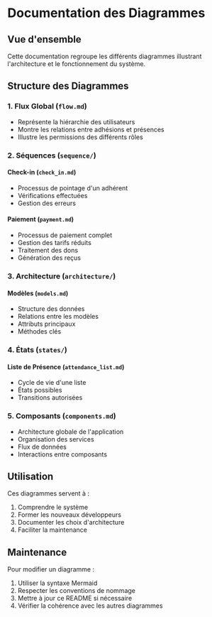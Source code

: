 # Documentation des Diagrammes

## Vue d'ensemble
Cette documentation regroupe les différents diagrammes illustrant l'architecture et le fonctionnement du système.

## Structure des Diagrammes

### 1. Flux Global (`flow.md`)
- Représente la hiérarchie des utilisateurs
- Montre les relations entre adhésions et présences
- Illustre les permissions des différents rôles

### 2. Séquences (`sequence/`)
#### Check-in (`check_in.md`)
- Processus de pointage d'un adhérent
- Vérifications effectuées
- Gestion des erreurs

#### Paiement (`payment.md`)
- Processus de paiement complet
- Gestion des tarifs réduits
- Traitement des dons
- Génération des reçus

### 3. Architecture (`architecture/`)
#### Modèles (`models.md`)
- Structure des données
- Relations entre les modèles
- Attributs principaux
- Méthodes clés

### 4. États (`states/`)
#### Liste de Présence (`attendance_list.md`)
- Cycle de vie d'une liste
- États possibles
- Transitions autorisées

### 5. Composants (`components.md`)
- Architecture globale de l'application
- Organisation des services
- Flux de données
- Interactions entre composants

## Utilisation

Ces diagrammes servent à :
1. Comprendre le système
2. Former les nouveaux développeurs
3. Documenter les choix d'architecture
4. Faciliter la maintenance

## Maintenance

Pour modifier un diagramme :
1. Utiliser la syntaxe Mermaid
2. Respecter les conventions de nommage
3. Mettre à jour ce README si nécessaire
4. Vérifier la cohérence avec les autres diagrammes 